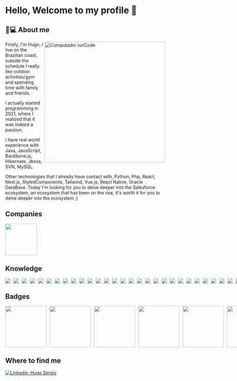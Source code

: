 # Hello, Welcome to my profile 👋

## 🚀💻 About me
<img src="https://i.pinimg.com/originals/f5/8f/e8/f58fe8e19a7e25ddf0c459a3599261d6.gif" min-width="380px" max-width="380px" width="380px" align="right" alt="Computador iuriCode">


Firstly, I'm Hugo, I live on the Brazilian coast, outside the schedule I really like outdoor activities/gym and spending time with family and friends. 

I actually started programming in 2021, where I realized that it was indeed a passion. 

I have real world experience with Java, JavaScript, Backbone.js, Hibernate, Jboss, SVN, MySQL. 

Other technologies that I already have contact with, Python, Php, React, Next.js, StyledComponents, Tailwind, Vue.js, React Native, Oracle DataBase. Today I'm looking for you to delve deeper into the Salesforce ecosystem, an ecosystem that has been on the rise, it's worth it for you to delve deeper into the ecosystem ;)

## Companies
<div>
<img height="100px" src="https://www.ibm.com/design/language/dce3f5b8db2c0ff04296123f424b3d41/core_blue50_on_black.svg"/>
</div>

## Knowledge
<div style="display: flex; gap: 10px;">
 <img src="https://img.shields.io/badge/java-ED8B00?style=for-the-badge&logo=openjdk&logoColor=white"/>
<img src="https://img.shields.io/badge/HTML5-E34F26?style=for-the-badge&logo=html5&logoColor=white"/>
<img src="https://img.shields.io/badge/CSS3-1572B6?style=for-the-badge&logo=css3&logoColor=white"/>
<img src="https://img.shields.io/badge/JavaScript-323330?style=for-the-badge&logo=javascript&logoColor=F7DF1E"/>
<img src="https://img.shields.io/badge/Python-3776AB?style=for-the-badge&logo=python&logoColor=white"/>
<img src="https://img.shields.io/badge/prisma-00C7B7?style=for-the-badge&logo=prisma&logoColor=white"/>
<img src="https://img.shields.io/badge/salesforce-007ACC?style=for-the-badge&logo=salesforce&logoColor=white"/>
<img src="https://img.shields.io/badge/TypeScript-007ACC?style=for-the-badge&logo=typescript&logoColor=white"/>
<img src="https://img.shields.io/badge/C%2B%2B-00599C?style=for-the-badge&logo=c%2B%2B&logoColor=white"/>
<img src="https://img.shields.io/badge/C%23-239120?style=for-the-badge&logo=c-sharp&logoColor=white"/>
<img src="https://img.shields.io/badge/MySQL-00000F?style=for-the-badge&logo=mysql&logoColor=white"/>
<img src="https://img.shields.io/badge/PostgreSQL-316192?style=for-the-badge&logo=postgresql&logoColor=white"/>
<img src="https://img.shields.io/badge/MongoDB-4EA94B?style=for-the-badge&logo=mongodb&logoColor=white"/>
<img src="https://img.shields.io/badge/Node.js-339933?style=for-the-badge&logo=nodedotjs&logoColor=white"/>
<img src="https://img.shields.io/badge/npm-CB3837?style=for-the-badge&logo=npm&logoColor=white"/>
<img src="https://img.shields.io/badge/Yarn-2C8EBB?style=for-the-badge&logo=yarn&logoColor=white"/>
<img src="https://img.shields.io/badge/Sass-CC6699?style=for-the-badge&logo=sass&logoColor=white"/>
<img src="https://img.shields.io/badge/R-276DC3?style=for-the-badge&logo=r&logoColor=white"/>
<img src="https://img.shields.io/badge/GCP-ff6c37?style=for-the-badge&logo=googleCloud&logoColor=white"/>
<img src="https://img.shields.io/badge/React-20232A?style=for-the-badge&logo=react&logoColor=61DAFB"/>
<img src="https://img.shields.io/badge/styled--components-DB7093?style=for-the-badge&logo=styled-components&logoColor=white"/>
<img src="https://img.shields.io/badge/Spring-6DB33F?style=for-the-badge&logo=spring&logoColor=white"/>
<img src="https://img.shields.io/badge/next.js-000000?style=for-the-badge&logo=nextdotjs&logoColor=white"/>
<img src="https://img.shields.io/badge/Git-F05032?style=for-the-badge&logo=git&logoColor=white"/>
<img src="https://img.shields.io/badge/Postman-FF6C37?style=for-the-badge&logo=Postman&logoColor=white"/>
<img src="https://img.shields.io/badge/Insomnia-5849be?style=for-the-badge&logo=Insomnia&logoColor=white"/>
<img src="https://img.shields.io/badge/Swagger-85EA2D?style=for-the-badge&logo=Swagger&logoColor=white"/>
<img src="https://img.shields.io/badge/Webpack-8DD6F9?style=for-the-badge&logo=Webpack&logoColor=white"/>
<img src="https://img.shields.io/badge/Oracle-F80000?style=for-the-badge&logo=oracle&logoColor=black" />
<img src="https://img.shields.io/badge/Heroku-430098?style=for-the-badge&logo=heroku&logoColor=white"/>
<img src="https://img.shields.io/badge/Netlify-00C7B7?style=for-the-badge&logo=netlify&logoColor=white"/>
<img src="https://img.shields.io/badge/Vercel-000000?style=for-the-badge&logo=vercel&logoColor=white"/>
</div>

## Badges
<div style="display: flex; gap: 10px;">
<img src="https://images.credly.com/size/680x680/images/00634f82-b07f-4bbd-a6bb-53de397fc3a6/image.png" 
 href="https://www.credly.com/earner/earned/badge/5a44ddc0-9b60-4fe4-9d56-c3c25372eb87" width="130px"/>
<img src="https://images.credly.com/size/680x680/images/2d07eb92-26fd-4b4c-b3a4-3283bf9dcf74/IBM-Consulting-Way-Habits---Foundational.png"
 href="https://www.credly.com/earner/earned/badge/a03c5644-2785-44ed-b394-a7b472e65287" width="130px"/>
<img src="https://images.credly.com/size/680x680/images/95ee7e27-9851-4f9f-bb74-be068767a59a/Retail-Industry-Jumpstart.png"
 href="https://www.credly.com/earner/earned/badge/220399f5-ead2-4d2a-a4ab-16722a6ecd9d" width="130px"/>
<img src="https://images.credly.com/size/680x680/images/47a15e48-3fd7-4c36-8f7e-639a65945ad8/image.png" 
 href="https://www.credly.com/earner/earned/badge/b5c4ee97-0fcc-40aa-8f1d-820bd9d19b10" width="130px"/>
<img src="https://images.credly.com/size/680x680/images/08216781-93cb-4ba1-8110-8eb3401fa8ce/Docker_Essentials_-_ISDN.png" 
 href="https://www.credly.com/earner/earned/badge/39d68559-1269-44d8-9110-d49cec2b6f66" width="130px"/>
<img src="https://images.credly.com/size/680x680/images/254b883a-44a3-4cec-b6f2-946a80522b39/image.png"
 href="https://www.credly.com/earner/earned/badge/eed3546a-b8ef-4df3-9e54-2bc3fa6df676" width="130px"/>
<img src="https://images.credly.com/size/680x680/images/fb718a87-6d0d-4a6d-8068-677f1bec78f2/IBM_Garage_Essentials.png"
 href="https://www.credly.com/earner/earned/badge/8d0b6741-f930-460a-8094-969dac01496a" width="130px"/>
<img src="https://images.credly.com/size/680x680/images/a972f054-be07-4845-85c7-95c8d11852f5/IBM-Agile-Explorer.png"
 href="https://www.credly.com/earner/earned/badge/af80a909-af40-43c0-959c-585cf268848d" width="130px"/>
<img src="https://images.credly.com/size/680x680/images/bc08972c-3c7d-4b99-82a0-c94bcca36674/Badges_v8-07_Practitioner.png"
 href="https://www.credly.com/earner/earned/badge/f2bd062e-9bba-4035-90ec-3c1aab9654b9" width="130px"/>
</div>
</div>



## Where to find me

[![Linkedin: Hugo Sergio](https://img.shields.io/badge/LinkedIn-0077B5?style=for-the-badge&logo=linkedin&logoColor=white&link=https://www.linkedin.com/in/lucz/)](https://www.linkedin.com/in/huser/)





 

